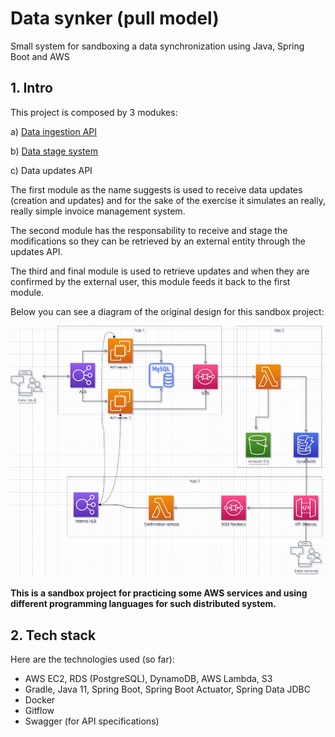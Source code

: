 # Data synker (pull model)

Small system for sandboxing a data synchronization using Java, Spring Boot and AWS

## 1. Intro

This project is composed by 3 modukes:

a) [Data ingestion API](data-ingestion-api/)

b) [Data stage system](data-staging/)

c) Data updates API

The first module as the name suggests is used to receive data updates (creation and updates) and for the sake of the exercise it simulates an really, really simple invoice management system.

The second module has the responsability to receive and stage the modifications so they can be retrieved by an external entity through the updates API.

The third and final module is used to retrieve updates and when they are confirmed by the external user, this module feeds it back to the first module.

Below you can see a diagram of the original design for this sandbox project:

![](images/DataSynker.jpg)

**This is a sandbox project for practicing some AWS services and using different programming languages for such distributed system.**


## 2. Tech stack

Here are the technologies used (so far):

- AWS EC2, RDS (PostgreSQL), DynamoDB, AWS Lambda, S3
- Gradle, Java 11, Spring Boot, Spring Boot Actuator, Spring Data JDBC
- Docker
- Gitflow
- Swagger (for API specifications)